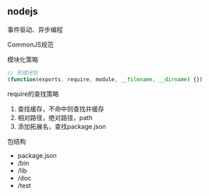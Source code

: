 ## nodejs

事件驱动、异步编程

CommonJS规范

模块化策略

```javascript
// 形成闭包
(function(exports, require, module, __filename, __dirname) {})
```

require的查找策略

1. 查找缓存，不命中则查找并缓存
2. 相对路径，绝对路径，path
3. 添加拓展名，查找package.json


包结构

- package.json
- /bin
- /lib
- /doc
- /test

